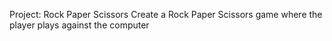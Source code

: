 Project: Rock Paper Scissors
Create a Rock Paper Scissors game where the player plays against the computer